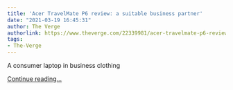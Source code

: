 ```yaml
---
title: 'Acer TravelMate P6 review: a suitable business partner'
date: "2021-03-19 16:45:31"
author: The Verge
authorlink: https://www.theverge.com/22339981/acer-travelmate-p6-review-2021-14-inch-laptop-specs-features-price
tags:
- The-Verge
---
```

<p>A consumer laptop in business clothing</p>
  <p>
    <a href="https://www.theverge.com/22339981/acer-travelmate-p6-review-2021-14-inch-laptop-specs-features-price">Continue reading&hellip;</a>
  </p>